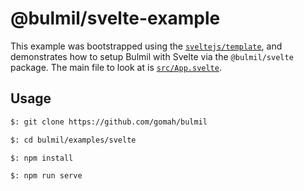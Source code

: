 # @bulmil/svelte-example

This example was bootstrapped using the [`sveltejs/template`](https://github.com/sveltejs/template),
and demonstrates how to setup Bulmil with Svelte via the `@bulmil/svelte` package. The main file to
look at is [`src/App.svelte`](./src/App.svelte).

## Usage

```bash
$: git clone https://github.com/gomah/bulmil

$: cd bulmil/examples/svelte

$: npm install

$: npm run serve
```
